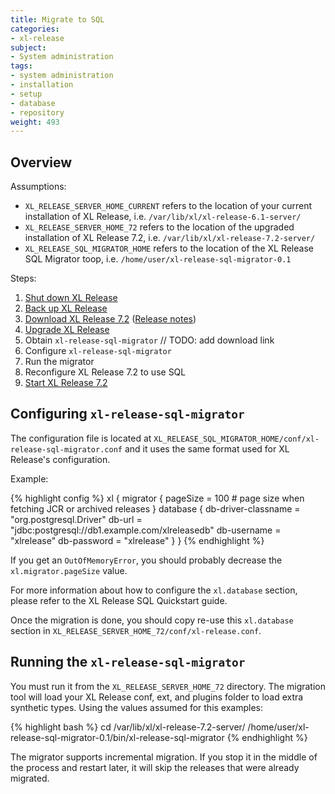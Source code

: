 ```yaml
---
title: Migrate to SQL
categories:
- xl-release
subject:
- System administration
tags:
- system administration
- installation
- setup
- database
- repository
weight: 493
---
```




## Overview

Assumptions:

* `XL_RELEASE_SERVER_HOME_CURRENT` refers to the location of your current installation of XL Release, i.e. `/var/lib/xl/xl-release-6.1-server/`
* `XL_RELEASE_SERVER_HOME_72` refers to the location of the upgraded installation of XL Release 7.2, i.e. `/var/lib/xl/xl-release-7.2-server/`
* `XL_RELEASE_SQL_MIGRATOR_HOME` refers to the location of the XL Release SQL Migrator toop, i.e. `/home/user/xl-release-sql-migrator-0.1`

Steps:

1. [Shut down XL Release](https://docs.xebialabs.com/xl-release/how-to/shut-down-xl-release.html)
2. [Back up XL Release](https://docs.xebialabs.com/xl-release/how-to/back-up-xl-release.html)
3. [Download XL Release 7.2](https://dist.xebialabs.com/customer/xl-release/product/7.2.0) ([Release notes](https://support.xebialabs.com/hc/en-us/articles/115004985086-XL-Release-7-2-0-released))
3. [Upgrade XL Release](https://docs.xebialabs.com/xl-release/how-to/upgrade-xl-release.html)
4. Obtain `xl-release-sql-migrator` // TODO: add download link
5. Configure `xl-release-sql-migrator`
6. Run the migrator
7. Reconfigure XL Release 7.2 to use SQL
8. [Start XL Release 7.2](https://docs.xebialabs.com/xl-release/how-to/start-xl-release.html)


## Configuring `xl-release-sql-migrator`

The configuration file is located at `XL_RELEASE_SQL_MIGRATOR_HOME/conf/xl-release-sql-migrator.conf` and it uses the same format used for XL Release's configuration.

Example:

{% highlight config %}
xl {
  migrator {
    pageSize = 100 # page size when fetching JCR or archived releases
  }
  database {
    db-driver-classname = "org.postgresql.Driver"
    db-url = "jdbc:postgresql://db1.example.com/xlreleasedb"
    db-username = "xlrelease"
    db-password = "xlrelease"
  }
}
{% endhighlight %}

If you get an `OutOfMemoryError`, you should probably decrease the `xl.migrator.pageSize` value.

For more information about how to configure the `xl.database` section, please refer to the XL Release SQL Quickstart guide.

Once the migration is done, you should copy re-use this `xl.database` section in `XL_RELEASE_SERVER_HOME_72/conf/xl-release.conf`.

## Running the `xl-release-sql-migrator`

You must run it from the `XL_RELEASE_SERVER_HOME_72` directory. The migration tool will load your XL Release conf, ext, and plugins folder to load extra synthetic types.
Using the values assumed for this examples:

{% highlight bash %}
cd /var/lib/xl/xl-release-7.2-server/
/home/user/xl-release-sql-migrator-0.1/bin/xl-release-sql-migrator
{% endhighlight %}

The migrator supports incremental migration. If you stop it in the middle of the process and restart later, it will skip the releases that were already migrated.